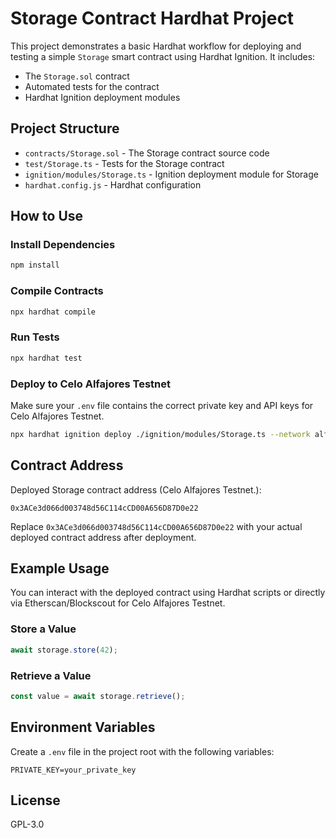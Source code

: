 # Storage Contract Hardhat Project

This project demonstrates a basic Hardhat workflow for deploying and testing a simple `Storage` smart contract using Hardhat Ignition. It includes:

- The `Storage.sol` contract
- Automated tests for the contract
- Hardhat Ignition deployment modules

## Project Structure

- `contracts/Storage.sol` - The Storage contract source code
- `test/Storage.ts` - Tests for the Storage contract
- `ignition/modules/Storage.ts` - Ignition deployment module for Storage
- `hardhat.config.js` - Hardhat configuration

## How to Use

### Install Dependencies

```bash
npm install
```

### Compile Contracts

```bash
npx hardhat compile
```

### Run Tests

```bash
npx hardhat test
```

### Deploy to Celo Alfajores Testnet

Make sure your `.env` file contains the correct private key and API keys for Celo Alfajores Testnet.

```bash
npx hardhat ignition deploy ./ignition/modules/Storage.ts --network alfajores --deployment-id alfajores-deployment
```

## Contract Address

Deployed Storage contract address (Celo Alfajores Testnet.):

```
0x3ACe3d066d003748d56C114cCD00A656D87D0e22
```

Replace `0x3ACe3d066d003748d56C114cCD00A656D87D0e22` with your actual deployed contract address after deployment.

## Example Usage

You can interact with the deployed contract using Hardhat scripts or directly via Etherscan/Blockscout for Celo Alfajores Testnet.

### Store a Value

```js
await storage.store(42);
```

### Retrieve a Value

```js
const value = await storage.retrieve();
```

## Environment Variables

Create a `.env` file in the project root with the following variables:

```
PRIVATE_KEY=your_private_key
```

## License

GPL-3.0
